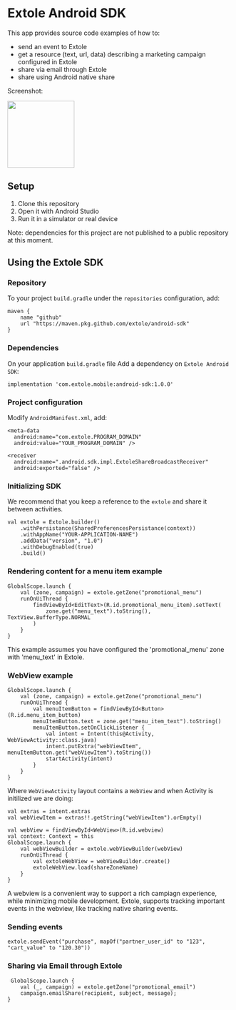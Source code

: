# Extole Android SDK

This app provides source code examples of how to:
- send an event to Extole
- get a resource (text, url, data) describing a marketing campaign configured in Extole
- share via email through Extole
- share using Android native share

Screenshot:

[<img src="https://user-images.githubusercontent.com/304224/130804856-ee7b5404-4a8d-4975-ad17-85cc0bf6e253.png" width="150">](https://github.com/extole/android-sdk/blob/master/app/src/main/java/com/extole/androidsdk/MainActivity.kt)

## Setup

1. Clone this repository
2. Open it with Android Studio
3. Run it in a simulator or real device

Note: dependencies for this project are not published to a public repository at this moment.

## Using the Extole SDK

### Repository

To your project `build.gradle` under the `repositories` configuration, add:

```
maven {
    name "github"
    url "https://maven.pkg.github.com/extole/android-sdk"
}
```

### Dependencies

On your application `build.gradle` file Add a dependency on `Extole Android SDK`:

```
implementation 'com.extole.mobile:android-sdk:1.0.0'
```

### Project configuration

Modify `AndroidManifest.xml`, add:

```
<meta-data
  android:name="com.extole.PROGRAM_DOMAIN"
  android:value="YOUR_PROGRAM_DOMAIN" />

<receiver
  android:name=".android.sdk.impl.ExtoleShareBroadcastReceiver"
  android:exported="false" />
```

### Initializing SDK
We recommend that you keep a reference to the `extole` and share it between activities.

```
val extole = Extole.builder()
    .withPersistance(SharedPreferencesPersistance(context))
    .withAppName("YOUR-APPLICATION-NAME")
    .addData("version", "1.0")
    .withDebugEnabled(true)
    .build()
```

### Rendering content for a menu item example

```
GlobalScope.launch {
    val (zone, campaign) = extole.getZone("promotional_menu")
    runOnUiThread {
        findViewById<EditText>(R.id.promotional_menu_item).setText(
            zone.get("menu_text").toString(), TextView.BufferType.NORMAL
        )
    }
}
```

This example assumes you have configured the 'promotional_menu' zone with 'menu_text' in Extole.

### WebView example

```
GlobalScope.launch {
    val (zone, campaign) = extole.getZone("promotional_menu")
    runOnUiThread {
        val menuItemButton = findViewById<Button>(R.id.menu_item_button)
        menuItemButton.text = zone.get("menu_item_text").toString()
        menuItemButton.setOnClickListener {
            val intent = Intent(this@Activity, WebViewActivity::class.java)
            intent.putExtra("webViewItem", menuItemButton.get("webViewItem").toString())
            startActivity(intent)
        }
    }
}
```

Where `WebViewActivity` layout contains a `WebView` and when Activity is initilized we are doing:

```
val extras = intent.extras
val webViewItem = extras!!.getString("webViewItem").orEmpty()

val webView = findViewById<WebView>(R.id.webview)
val context: Context = this
GlobalScope.launch {
    val webViewBuilder = extole.webViewBuilder(webView)
    runOnUiThread {
        val extoleWebView = webViewBuilder.create()
        extoleWebView.load(shareZoneName)
    }
}
```

A webview is a convenient way to support a rich campiagn experience, while minimizing mobile development. Extole,
supports tracking important events in the webview, like tracking native sharing events.

### Sending events

```
extole.sendEvent("purchase", mapOf("partner_user_id" to "123", "cart_value" to "120.30"))
```

### Sharing via Email through Extole

```
 GlobalScope.launch {
    val (_, campaign) = extole.getZone("promotional_email")
    campaign.emailShare(recipient, subject, message);
}
```
